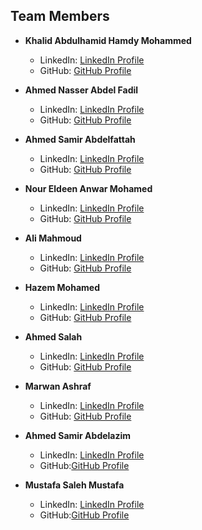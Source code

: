 ## Team Members

- **Khalid Abdulhamid Hamdy Mohammed**
   - LinkedIn: [LinkedIn Profile](https://www.linkedin.com/in/khalid-hamdy-27a535268)
   - GitHub: [GitHub Profile](https://github.com/KhalidHamdy)

- **Ahmed Nasser Abdel Fadil**
   - LinkedIn: [LinkedIn Profile](https://www.linkedin.com/in/ahmed-naser-16047a222)
   - GitHub: [GitHub Profile](https://github.com/ahmednasser111)

- **Ahmed Samir Abdelfattah**
   - LinkedIn: [LinkedIn Profile](https://www.linkedin.com/in/ahmed-samir-9a5769233)
   - GitHub: [GitHub Profile](https://github.com/ahmedsamir42003)

- **Nour Eldeen Anwar Mohamed**
   - LinkedIn: [LinkedIn Profile](https://www.linkedin.com/in/nour-eldeen-anwar-125743233)
   - GitHub: [GitHub Profile](https://github.com/Nouranwar)

- **Ali Mahmoud**
   - LinkedIn: [LinkedIn Profile](https://www.linkedin.com/in/ali-mahmoud-07b7ba24b)
   - GitHub: [GitHub Profile](https://github.com/limahmoud)
- **Hazem Mohamed**
   - LinkedIn: [LinkedIn Profile]()
   - GitHub: [GitHub Profile](https://github.com/hazemxiii)
- **Ahmed Salah**
   - LinkedIn: [LinkedIn Profile](https://www.linkedin.com/in/ahmed-salah-a6541b285)
   - GitHub: [GitHub Profile](https://github.com/Ahmed-1920)
- **Marwan Ashraf**
   - LinkedIn: [LinkedIn Profile](https://www.linkedin.com/in/marwan-ashraf-09b840270)
   - GitHub: [GitHub Profile](https://github.com/MarwanAshraf03)
- **Ahmed Samir Abdelazim**
   - LinkedIn: [LinkedIn Profile](https://www.linkedin.com/in/ahmed-samir-367680269/)
   - GitHub:[GitHub Profile](https://github.com/ahmedsmra)
- **Mustafa Saleh Mustafa**
   - LinkedIn: [LinkedIn Profile]()
   - GitHub:[GitHub Profile](https://github.com/Mustafa-Saleh1)
